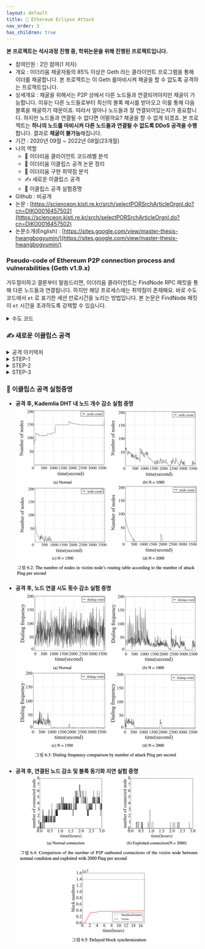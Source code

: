 ```yaml
---
layout: default
title: 📌 Ethereum Eclipse Attack
nav_order: 3
has_children: true
---
```


**본 프로젝트는 석사과정 진행 중, 학위논문을 위해 진행된 프로젝트입니다.**

* 참여인원 : 2인 참여(1 저자)
* 개요 : 이더리움 채굴자들의 85% 이상은 Geth 라는 클라이언트 프로그램을 통해 이더를 채굴합니다. 본 프로젝트는 이 Geth 를마비시켜 채굴을 할 수 없도록 공격하는 프로젝트입니다.
* 상세개요 : 채굴을 위해서는 P2P 상에서 다른 노드들과 연결되어야지만 채굴이 가능합니다. 이유는 다른 노드들로부터 최신의 블록 해시를 받아오고 이를 통해 다음 블록을 채굴하기 때문이죠. 따라서 얼마나 노드들과 잘 연결되어있는지가 중요합니다. 하지만 노드들과 연결될 수 없다면 어떨까요? 채굴을 할 수 없게 되겠죠. 본 프로젝트는 **하나의 노드를 마비시켜 다른 노드들과 연결될 수 없도록 DDoS 공격을 수행**합니다. 결과로 **채굴이 불가능**해집니다.
* 기간 : 2020년 09월 ~ 2022년 08월(23개월)
* 나의 역할
    * 📃 이더리움 클라이언트 코드레벨 분석
    * 📃 이더리움 이클립스 공격 논문 정리
    * 📃 이더리움 구현 취약점 분석
    * ✍️ 새로운 이클립스 공격
    * 📃 이클립스 공격 실험증명
* Github : 비공개
* 논문 : [https://scienceon.kisti.re.kr/srch/selectPORSrchArticleOrgnl.do?cn=DIKO0016457502](https://scienceon.kisti.re.kr/srch/selectPORSrchArticleOrgnl.do?cn=DIKO0016457502) 
* 논문소개(English) : [https://sites.google.com/view/master-thesis-hwangbogyumin/](https://sites.google.com/view/master-thesis-hwangbogyumin/)



### **Pseudo-code of Ethereum P2P connection process and vulnerabilities (Geth v1.9.x)**

거두절미하고 결론부터 말씀드리면, 이더리움 클라이언트는 FindNode RPC 패킷을 통해 다른 노드들과 연결됩니다. 하지만 해당 프로세스에는 취약점이 존재해요. 바로 수도코드에서 `et` 로 표기한 세션 만료시간을 노리는 방법입니다. 본 논문은 FindNode 패킷이 `et` 시간을 초과하도록 강제할 수 있습니다.

<details><summary> 수도 코드 </summary><div markdown="1">

![img](../../assets/img/paper/1.png) ![img](../../assets/img/paper/2.png)
![img](../../assets/img/paper/3.png) ![img](../../assets/img/paper/4.png)
![img](../../assets/img/paper/5.png)

</div></details>

### ✍️ **새로운 이클립스 공격**

<details><summary> 공격 아키텍처 </summary><div markdown="1">

![img](../../assets/img/paper/6.png)

</div></details>
<details><summary> STEP-1 </summary><div markdown="1">

![img](../../assets/img/paper/8.png)

</div></details>
<details><summary> STEP-2 </summary><div markdown="1">

![img](../../assets/img/paper/9.png)

</div></details>
<details><summary> STEP-3 </summary><div markdown="1">

![img](../../assets/img/paper/10.png)

</div></details>

### 📃 **이클립스 공격 실험증명**

* **공격 후, Kademlia DHT 내 노드 개수 감소 실험 증명**
![img](../../assets/img/paper/11.png)

* **공격 후, 노드 연결 시도 횟수 감소 실험 증명**
![img](../../assets/img/paper/12.png)

* **공격 후, 연결된 노드 감소 및 블록 동기화 지연 실험 증명**
![img](../../assets/img/paper/13.png)